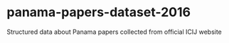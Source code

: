 # panama-papers-dataset-2016
Structured data about Panama papers collected from official ICIJ website 
